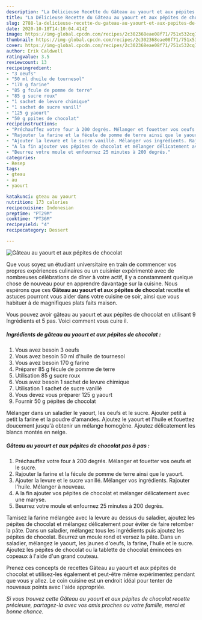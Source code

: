 ```yaml
---
description: "La Délicieuse Recette du Gâteau au yaourt et aux pépites de chocolat"
title: "La Délicieuse Recette du Gâteau au yaourt et aux pépites de chocolat"
slug: 2788-la-delicieuse-recette-du-gateau-au-yaourt-et-aux-pepites-de-chocolat
date: 2020-10-18T14:10:04.414Z
image: https://img-global.cpcdn.com/recipes/2c302368eae08f71/751x532cq70/gateau-au-yaourt-et-aux-pepites-de-chocolat-photo-principale-de-la-recette.jpg
thumbnail: https://img-global.cpcdn.com/recipes/2c302368eae08f71/751x532cq70/gateau-au-yaourt-et-aux-pepites-de-chocolat-photo-principale-de-la-recette.jpg
cover: https://img-global.cpcdn.com/recipes/2c302368eae08f71/751x532cq70/gateau-au-yaourt-et-aux-pepites-de-chocolat-photo-principale-de-la-recette.jpg
author: Erik Caldwell
ratingvalue: 3.5
reviewcount: 13
recipeingredient:
- "3 oeufs"
- "50 ml dhuile de tournesol"
- "170 g farine"
- "85 g fcule de pomme de terre"
- "85 g sucre roux"
- "1 sachet de levure chimique"
- "1 sachet de sucre vanill"
- "125 g yaourt"
- "50 g ppites de chocolat"
recipeinstructions:
- "Préchauffez votre four à 200 degrés. Mélanger et fouetter vos oeufs et le sucre."
- "Rajouter la farine et la fécule de pomme de terre ainsi que le yaourt."
- "Ajouter la levure et le sucre vanillé. Mélanger vos ingrédients. Rajouter l&#39;huile. Mélanger à nouveau."
- "A la fin ajouter vos pépites de chocolat et mélanger délicatement avec une maryse."
- "Beurrez votre moule et enfournez 25 minutes à 200 degrés."
categories:
- Resep
tags:
- gteau
- au
- yaourt

katakunci: gteau au yaourt 
nutrition: 173 calories
recipecuisine: Indonesian
preptime: "PT29M"
cooktime: "PT36M"
recipeyield: "4"
recipecategory: Dessert

---
```



![Gâteau au yaourt et aux pépites de chocolat](https://img-global.cpcdn.com/recipes/2c302368eae08f71/751x532cq70/gateau-au-yaourt-et-aux-pepites-de-chocolat-photo-principale-de-la-recette.jpg)

Que vous soyez un étudiant universitaire en train de commencer vos propres expériences culinaires ou un cuisinier expérimenté avec de nombreuses célébrations de dîner à votre actif, il y a constamment quelque chose de nouveau pour en apprendre davantage sur la cuisine. Nous espérons que ces <strong> Gâteau au yaourt et aux pépites de chocolat </strong> recette et astuces pourront vous aider dans votre cuisine ce soir, ainsi que vous habituer à de magnifiques plats faits maison.

<!--inarticleads1-->

Vous pouvez avoir gâteau au yaourt et aux pépites de chocolat en utilisant 9 Ingrédients et 5 pas. Voici comment vous cuire il.

##### Ingrédients de gâteau au yaourt et aux pépites de chocolat :

1. Vous avez besoin 3 oeufs
1. Vous avez besoin 50 ml d&#39;huile de tournesol
1. Vous avez besoin 170 g farine
1. Préparer 85 g fécule de pomme de terre
1. Utilisation 85 g sucre roux
1. Vous avez besoin 1 sachet de levure chimique
1. Utilisation 1 sachet de sucre vanillé
1. Vous devez vous préparer 125 g yaourt
1. Fournir 50 g pépites de chocolat


Mélanger dans un saladier le yaourt, les oeufs et le sucre. Ajouter petit à petit la farine et la poudre d&#39;amandes. Ajoutez le yaourt et l&#39;huile et fouettez doucement jusqu&#39;à obtenir un mélange homogène. Ajoutez délicatement les blancs montés en neige. 

<!--inarticleads2-->

##### Gâteau au yaourt et aux pépites de chocolat pas à pas :

1. Préchauffez votre four à 200 degrés. Mélanger et fouetter vos oeufs et le sucre.
1. Rajouter la farine et la fécule de pomme de terre ainsi que le yaourt.
1. Ajouter la levure et le sucre vanillé. Mélanger vos ingrédients. Rajouter l&#39;huile. Mélanger à nouveau.
1. A la fin ajouter vos pépites de chocolat et mélanger délicatement avec une maryse.
1. Beurrez votre moule et enfournez 25 minutes à 200 degrés.


Tamisez la farine mélangée avec la levure au dessus du saladier, ajoutez les pépites de chocolat et mélangez délicatement pour éviter de faire retomber la pâte. Dans un saladier, mélangez tous les ingrédients puis ajoutez les pépites de chocolat. Beurrez un moule rond et versez la pâte. Dans un saladier, mélangez le yaourt, les jaunes d&#39;oeufs, la farine, l&#39;huile et le sucre. Ajoutez les pépites de chocolat ou la tablette de chocolat émincées en copeaux à l&#39;aide d&#39;un grand couteau. 

<!--inarticleads1-->

<p>
Prenez ces concepts de recettes Gâteau au yaourt et aux pépites de chocolat et utilisez-les également et peut-être même expérimentez pendant que vous y allez. Le coin cuisine est un endroit idéal pour tenter de nouveaux points avec l'aide appropriée.
</p>

<p>
<i>Si vous trouvez cette Gâteau au yaourt et aux pépites de chocolat recette précieuse, partagez-la avec vos amis proches ou votre famille, merci et bonne chance.</i>
</p>
